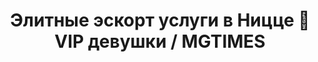 ---
title: "Элитные эскорт услуги в Ницце 🖤 VIP девушки / MGTIMES"
description: "Эскорт услуги и сопровождение моделей в Ницце. Элитное эскорт агентство для успешных мужчин! Подбор VIP моделей для сопровождения. Строго конфиденциально 📞 +971 58 525 2213 ⚡"
h1: "Ницца"
titleEnd: "Ницце"

---